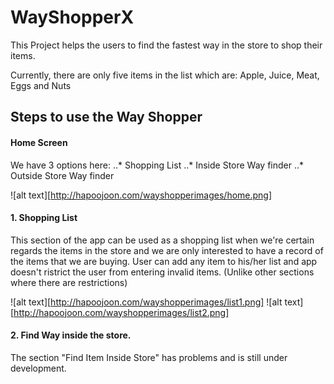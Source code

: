 # WayShopperX

This Project helps the users to find the fastest way in the store to shop their items. 

Currently, there are only five items in the list which are:
Apple, Juice, Meat, Eggs and Nuts

## Steps to use the Way Shopper
#### Home Screen
We have 3 options here:
..* Shopping List
..* Inside Store Way finder
..* Outside Store Way finder

![alt text][http://hapoojoon.com/wayshopperimages/home.png]


#### 1. Shopping List

This section of the app can be used as a shopping list when we're certain regards the items in the store and we are only interested to have a record of the items that we are buying.
User can add any item to his/her list and app doesn't ristrict the user from entering invalid items. (Unlike other sections where there are restrictions)

![alt text][http://hapoojoon.com/wayshopperimages/list1.png]   ![alt text][http://hapoojoon.com/wayshopperimages/list2.png]


#### 2. Find Way inside the store.




The section "Find Item Inside Store" has problems and is still under development.
